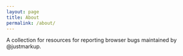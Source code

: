 ```yaml
---
layout: page
title: About
permalink: /about/
---
```


A collection for resources for reporting browser bugs maintained by @justmarkup.
